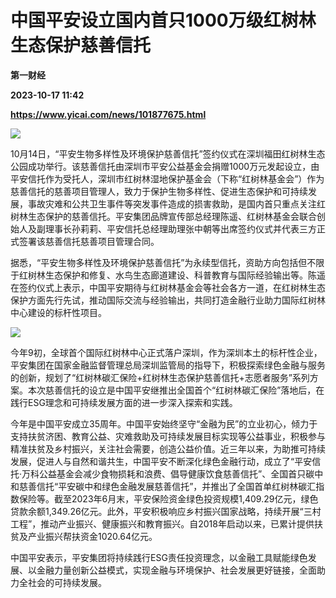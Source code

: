 # 中国平安设立国内首只1000万级红树林生态保护慈善信托
**第一财经**

**2023-10-17 11:42**

**https://www.yicai.com/news/101877675.html**

![](https://imgcdn.yicai.com/uppics/slides/2023/10/b0996ba5113884275dd87e6fed4b0d5c.jpg)

10月14日，“平安生物多样性及环境保护慈善信托”签约仪式在深圳福田红树林生态公园成功举行。该慈善信托由深圳市平安公益基金会捐赠1000万元发起设立，由平安信托作为受托人，深圳市红树林湿地保护基金会（下称“红树林基金会”）作为慈善信托的慈善项目管理人，致力于保护生物多样性、促进生态保护和可持续发展，事故灾难和公共卫生事件等突发事件造成的损害救助，是国内首只重点关注红树林生态保护的慈善信托。平安集团品牌宣传部总经理陈遥、红树林基金会联合创始人及副理事长孙莉莉、平安信托总经理助理张中朝等出席签约仪式并代表三方正式签署该慈善信托慈善项目管理合同。

据悉，“平安生物多样性及环境保护慈善信托”为永续型信托，资助方向包括但不限于红树林生态保护和修复、水鸟生态廊道建设、科普教育与国际经验输出等。陈遥在签约仪式上表示，中国平安期待与红树林基金会等社会各方一道，在红树林生态保护方面先行先试，推动国际交流与经验输出，共同打造金融行业助力国际红树林中心建设的标杆性项目。

![](https://imgcdn.yicai.com/uppics/images/2023/10/e2ef274d52ebdf153857401fd2e7f2b5.jpg)

今年9初，全球首个国际红树林中心正式落户深圳，作为深圳本土的标杆性企业，平安集团在国家金融监督管理总局深圳监管局的指导下，积极探索绿色金融与服务的创新，规划了“红树林碳汇保险+红树林生态保护慈善信托+志愿者服务”系列方案。本次慈善信托的设立是中国平安继推出全国首个“红树林碳汇保险”落地后，在践行ESG理念和可持续发展方面的进一步深入探索和实践。

今年是中国平安成立35周年。中国平安始终坚守“金融为民”的立业初心，倾力于支持扶贫济困、教育公益、灾难救助及可持续发展目标实现等公益事业，积极参与精准扶贫及乡村振兴，关注社会需要，创造公益价值。近三年以来，为助推可持续发展，促进人与自然和谐共生，中国平安不断深化绿色金融行动，成立了“平安信托·万科公益基金会减少食物损耗和浪费、倡导健康饮食慈善信托”、全国首只碳中和慈善信托“平安碳中和绿色金融发展慈善信托”，并推出了全国首单红树林碳汇指数保险等。截至2023年6月末，平安保险资金绿色投资规模1,409.29亿元，绿色贷款余额1,349.26亿元。此外，平安积极响应乡村振兴国家战略，持续开展“三村工程”，推动产业振兴、健康振兴和教育振兴。自2018年启动以来，已累计提供扶贫及产业振兴帮扶资金1020.64亿元。

中国平安表示，平安集团将持续践行ESG责任投资理念，以金融工具赋能绿色发展、以金融力量创新公益模式，实现金融与环境保护、社会发展更好链接，全面助力全社会的可持续发展。